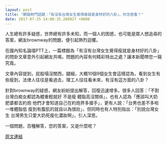 ```yaml
---
layout: post
title: "網路熱門話題：「有沒有台灣女生覺得瘦就是身材好的八卦」，你怎麼看？"
date: 2017-07-25 14:00:35.280927 +0800
---
```


人生總有許多疑惑，世界總有許多未知，而一個人的困惑，也可能是眾人想追尋的答案，網友brownway的問題，便引起熱烈迴響。

在國內知名論壇PTT上，一篇標題為「有沒有台灣女生覺得瘦就是身材好的八卦」的問卦文章意外引起網友共鳴，問題的內容有何精彩特出之處？讓本新聞帶您一窺究竟。

文章內容提到，屁股塌沒關西，腿細，大概10個9個女生會這樣認為，看到女生有些瘦到，法律人往往是看過去，理工人往往看未來，有沒有這方面的八卦？

針對brownway的疑惑，網友紛紛提出解答，回復迅速增多。很多人回答：「不對 台灣白痴女都認為體重輕就好 不是瘦 體脂高沒關係」，也有人認為「應該叫大奶肥婆都去約炮 他們才會知道自己在約炮界多搶手」，更有人說：「台男也差不多啦 一堆體脂低 瘦到有腹肌的就自以為很壯」，但同時也有人特別指出：「別說台灣女生 台灣男生只愛大奶死瘦化濃妝啊」，引人深思。

一個問題，百種解答，您的答案，又是什麼呢？

<a href = "https://www.ptt.cc/bbs/Gossiping/M.1500952494.A.794.html">原文連結</a>

